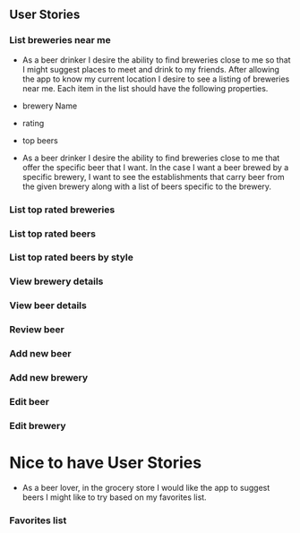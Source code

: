 ## User Stories

### List breweries near me

- As a beer drinker I desire the ability to find breweries close to me so that I might suggest places to meet and drink to my friends. After allowing the app to know my current location I desire to see a listing of breweries near me. Each item in the list should have the following properties.

- brewery Name
- rating
- top beers

- As a beer drinker I desire the ability to find breweries close to me that offer the specific beer that I want. In the case I want a beer brewed by a specific brewery, I want to see the establishments that carry beer from the given brewery along with a list of beers specific to the brewery.

### List top rated breweries

### List top rated beers

### List top rated beers by style

### View brewery details

### View beer details

### Review beer

### Add new beer

### Add new brewery

### Edit beer

### Edit brewery


# Nice to have User Stories

- As a beer lover, in the grocery store I would like the app to suggest beers I might like to try based on my favorites list.

### Favorites list